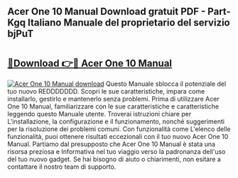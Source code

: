 ## Acer One 10 Manual Download gratuit PDF - Part-Kgq Italiano Manuale del proprietario del servizio bjPuT

# <h2><a href="http://df9jqff.blite.top/?on=Acer+One+10+Manual">🔗Download 👉🔴 Acer One 10 Manual</a></h2>

[![Acer One 10 Manual download](https://i.imgur.com/lujVjoI.png)](http://df9jqff.blite.top/?on=Acer+One+10+Manual)
Questo Manuale sblocca il potenziale del tuo nuovo REDDDDDDD. Scopri le sue caratteristiche, impara come installarlo, gestirlo e mantenerlo senza problemi. Prima di utilizzare Acer One 10 Manual, familiarizzare con le sue caratteristiche e caratteristiche leggendo questo Manuale utente. Troverai istruzioni chiare per L'installazione, la configurazione e il funzionamento, nonché suggerimenti per la risoluzione dei problemi comuni. Con funzionalità come L'elenco delle funzionalità, puoi ottenere risultati eccezionali con il tuo nuovo Acer One 10 Manual. Partiamo dal presupposto che Acer One 10 Manual è stata una risorsa preziosa e Informativa nel tuo viaggio verso la padronanza dell'uso del tuo nuovo gadget. Se hai bisogno di aiuto o chiarimenti, non esitare a contattare il nostro team di supporto.
